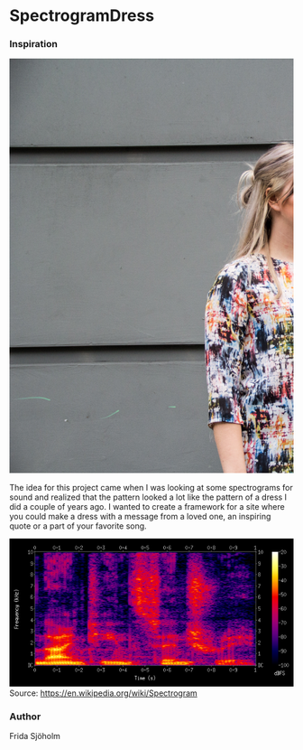 # SpectrogramDress
### Inspiration
![Dress](dress.jpg)

The idea for this project came when I was looking at some spectrograms for sound and realized that the pattern looked a lot like the pattern of a dress I did a couple of years ago. I wanted to create a framework for a site where you could make a dress with a message from a loved one, an inspiring quote or a part of your favorite song.

![Spectrogram](Spectrogram-Wikipedia.png)
Source: https://en.wikipedia.org/wiki/Spectrogram

### Author
Frida Sjöholm

